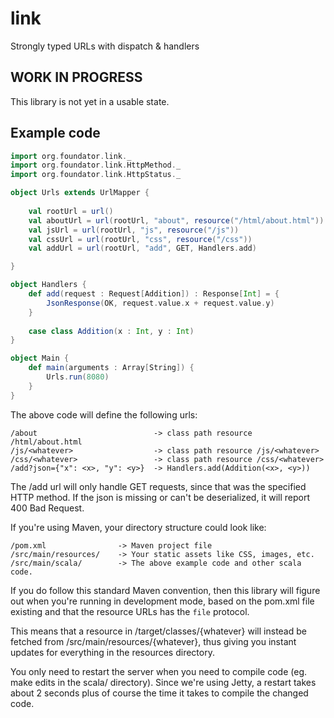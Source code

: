 link
====

Strongly typed URLs with dispatch &amp; handlers

WORK IN PROGRESS
----------------

This library is not yet in a usable state.


Example code
------------

```scala
import org.foundator.link._
import org.foundator.link.HttpMethod._
import org.foundator.link.HttpStatus._

object Urls extends UrlMapper {
    
    val rootUrl = url()
    val aboutUrl = url(rootUrl, "about", resource("/html/about.html"))
    val jsUrl = url(rootUrl, "js", resource("/js"))
    val cssUrl = url(rootUrl, "css", resource("/css"))
    val addUrl = url(rootUrl, "add", GET, Handlers.add)

}

object Handlers {
    def add(request : Request[Addition]) : Response[Int] = {
        JsonResponse(OK, request.value.x + request.value.y)
    }
    
    case class Addition(x : Int, y : Int)
}

object Main {
    def main(arguments : Array[String]) {
        Urls.run(8080)
    }
}
```

The above code will define the following urls:

    /about                          -> class path resource /html/about.html
    /js/<whatever>                  -> class path resource /js/<whatever>
    /css/<whatever>                 -> class path resource /css/<whatever>
    /add?json={"x": <x>, "y": <y>}  -> Handlers.add(Addition(<x>, <y>))

The /add url will only handle GET requests, since that was the specified HTTP method.
If the json is missing or can't be deserialized, it will report 400 Bad Request.

If you're using Maven, your directory structure could look like:

    /pom.xml                -> Maven project file
    /src/main/resources/    -> Your static assets like CSS, images, etc.
    /src/main/scala/        -> The above example code and other scala code.

If you do follow this standard Maven convention, 
then this library will figure out when you're running in development mode, based 
on the pom.xml file existing and that the resource URLs has the `file` protocol.

This means that a resource in /target/classes/{whatever} will instead be fetched
from /src/main/resources/{whatever}, thus giving you instant updates for 
everything in the resources directory. 

You only need to restart the server when
you need to compile code (eg. make edits in the scala/ directory).
Since we're using Jetty, a restart takes about 2 seconds plus of course the time
it takes to compile the changed code.
